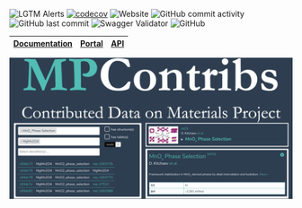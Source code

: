 ![LGTM Alerts](https://img.shields.io/lgtm/alerts/github/materialsproject/MPContribs?style=flat-square)
[![codecov](https://codecov.io/gh/materialsproject/MPContribs/branch/master/graph/badge.svg)](https://codecov.io/gh/materialsproject/MPContribs)
![Website](https://img.shields.io/website?down_color=red&down_message=down&label=API&style=flat-square&up_color=green&up_message=up&url=https%3A%2F%2Fcontribs-api.materialsproject.org)
![GitHub commit activity](https://img.shields.io/github/commit-activity/m/materialsproject/MPContribs?style=flat-square)
![GitHub last commit](https://img.shields.io/github/last-commit/materialsproject/MPContribs?style=flat-square)
![Swagger Validator](https://img.shields.io/swagger/valid/3.0?specUrl=https%3A%2F%2Fcontribs-api.materialsproject.org%2Fapispec.json&style=flat-square)
![GitHub](https://img.shields.io/github/license/materialsproject/MPContribs?style=flat-square)

| [Documentation](https://docs.mpcontribs.org) | [Portal](https://contribs.materialsproject.org) | [API](https://contribs-api.materialsproject.org) |
|-----------------------------------------|-----------------------------------------|-----------------------------------|

[![social preview](docs/MPContribsGithubSocial.png)](https://contribs.materialsproject.org)

